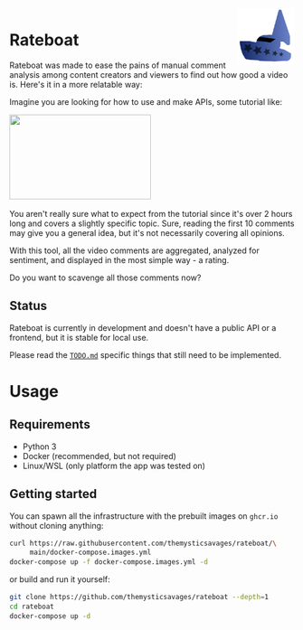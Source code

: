 <img src="./media/logo.svg" height=100 align=right>

# Rateboat

Rateboat was made to ease the pains of manual comment analysis among content creators and viewers to find out how good a video is.
Here's it in a more relatable way:

Imagine you are looking for how to use and make APIs, some tutorial like:

<a href="https://www.youtube.com/watch?v=GZvSYJDk-us"><img src="https://i.ytimg.com/vi/GZvSYJDk-us/hq720.jpg" height=150 width=250></a>

You aren't really sure what to expect from the tutorial since it's over 2 hours long and covers a slightly specific topic. Sure, reading the first 10 comments may give you a general idea, but it's not necessarily covering all opinions.

With this tool, all the video comments are aggregated, analyzed for sentiment, and displayed in the most simple way - a rating.

Do you want to scavenge all those comments now?

## Status

Rateboat is currently in development and doesn't have a public API or a frontend, but it is stable for local use.

Please read the [`TODO.md`](./TODO.md) specific things that still need to be implemented.

# Usage

## Requirements

- Python 3
- Docker (recommended, but not required)
- Linux/WSL (only platform the app was tested on)

## Getting started

You can spawn all the infrastructure with the prebuilt images on `ghcr.io` without cloning anything:

```bash
curl https://raw.githubusercontent.com/themysticsavages/rateboat/\
     main/docker-compose.images.yml
docker-compose up -f docker-compose.images.yml -d
```

or build and run it yourself:

```bash
git clone https://github.com/themysticsavages/rateboat --depth=1
cd rateboat
docker-compose up -d
```
